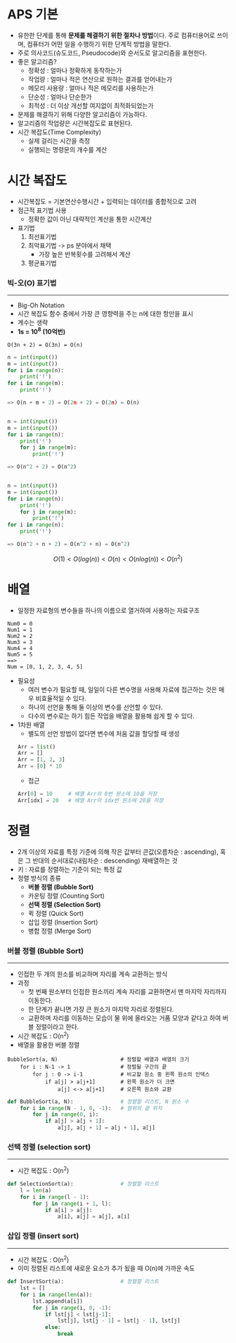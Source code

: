 # APS 기본
- 유한한 단계를 통해 **문제를 해결하기 위한 절차나 방법**이다. 주로 컴퓨터용어로 쓰이며, 컴퓨터가 어떤 일을 수행하기 위한 단계적 방법을 말한다.
- 주로 의사코드(슈도코드, Pseudocode)와 순서도로 알고리즘을 표현한다.
- 좋은 알고리즘?
    - 정확성 : 얼마나 정확하게 동작하는가
    - 작업량 : 얼마나 적은 연산으로 원하는 결과를 얻어내는가
    - 메모리 사용량 : 얼마나 적은 메모리를 사용하는가
    - 단순성 : 얼마나 단순한가
    - 최적성 : 더 이상 개선할 여지없이 최적화되었는가
- 문제를 해결하기 위해 다양한 알고리즘이 가능하다.
- 알고리즘의 작업량은 시간복잡도로 표현된다.
- 시간 복잡도(Time Complexity)
    - 실제 걸리는 시간을 측정
    - 실행되는 명령문의 개수를 계산

# 시간 복잡도
- 시간복잡도 = 기본연산수행시간 + 입력되는 데이터를 종합적으로 고려
- 점근적 표기법 사용
    - 정확한 값이 아닌 대략적인 계산을 통한 시간계산
- 표기법
    1. 최선표기법
    2. 최악표기법 -> ps 분야에서 채택
        - 가장 높은 반복횟수를 고려해서 계산
    3. 평균표기법

### 빅-오(O) 표기법
---
- Big-Oh Notation
- 시간 복잡도 함수 중에서 가장 큰 영향력을 주는 n에 대한 항만을 표시
- 계수는 생략
- __1s = 10<sup>8</sup> (10억번)__
```
O(3n + 2) = O(3n) = O(n)
```
```python
n = int(input())
m = int(input())
for i in range(n):
    print('!')
for i in range(m):
    print('!')

=> O(n + m + 2) = O(2n + 2) = O(2n) = O(n)


n = int(input())
m = int(input())
for i in range(n):
    print('!')
    for j in range(m):
        print('!')

=> O(n^2 + 2) = O(n^2)


n = int(input())
m = int(input())
for i in range(n):
    print('!')
    for j in range(m):
        print('!')
for i in range(n):
    print('!')

=> O(n^2 + n + 2) = O(n^2 + n) = O(n^2)
```
$$O(1) < O(log(n)) < O(n) < O(nlog(n)) < O(n^2)$$

# 배열

- 일정한 자료형의 변수들을 하나의 이름으로 열거하여 사용하는 자료구조
```
Num0 = 0
Num1 = 1
Num2 = 2
Num3 = 3
Num4 = 4
Num5 = 5
==>
Num = [0, 1, 2, 3, 4, 5]
```
- 필요성
    - 여러 변수가 필요할 때, 일일이 다른 변수명을 사용해 자료에 접근하는 것은 매우 비효율적일 수 있다.
    - 하나의 선언을 통해 둘 이상의 변수를 선언할 수 있다.
    - 다수의 변수로는 하기 힘든 작업을 배열을 활용해 쉽게 할 수 있다.
- 1차원 배열
    - 별도의 선언 방법이 없다면 변수에 처음 값을 할당할 때 생성
    ```python
    Arr = list()
    Arr = []
    Arr = [1, 2, 3]
    Arr = [0] * 10
    ```
    - 접근
    ```python
    Arr[0] = 10     # 배열 Arr의 0번 원소에 10을 저장
    Arr[idx] = 20   # 배열 Arr의 idx번 원소에 20을 저장
    ```

# 정렬
- 2개 이상의 자료를 특정 기준에 의해 작은 값부터 큰값(오름차순 : ascending), 혹은 그 반대의 순서대로(내림차순 : descending) 재배열하는 것
- 키 : 자료를 정렬하는 기준이 되는 특정 값
- 정렬 방식의 종류
    - **버블 정렬 (Bubble Sort)**
    - 카운팅 정렬 (Counting Sort)
    - **선택 정렬 (Selection Sort)**
    - 퀵 정렬 (Quick Sort)
    - 삽입 정렬 (Insertion Sort)
    - 병합 정렬 (Merge Sort)

### 버블 정렬 (Bubble Sort)
---
- 인접한 두 개의 원소를 비교하며 자리를 계속 교환하는 방식
- 과정
    - 첫 번째 원소부터 인접한 원소끼리 계속 자리를 교환하면서 맨 마지막 자리까지 이동한다.
    - 한 단계가 끝나면 가장 큰 원소가 마지막 자리로 정렬된다.
    - 교환하며 자리를 이동하는 모습이 물 위에 올라오는 거품 모양과 같다고 하여 버블 정렬이라고 한다.
- 시간 복잡도 : O(n<sup>2</sup>)
- 배열을 활용한 버블 정렬
```
BubbleSort(a, N)                    # 정렬할 배열과 배열의 크기
    for i : N-1 -> 1                # 정렬될 구간의 끝
        for j : 0 -> i-1            # 비교할 원소 중 왼쪽 원소의 인덱스
            if a[j] > a[j+1]        # 왼쪽 원소가 더 크면
                a[j] <-> a[j+1]     # 오른쪽 원소와 교환
```
```python
def BubbleSort(a, N):               # 정렬할 리스트, N 원소 수
    for i in range(N - 1, 0, -1):   # 범위의 끝 위치
        for j in range(0, i):
            if a[j] > a[j + 1]:
                a[j], a[j + 1] = a[j + 1], a[j]
```

### 선택 정렬 (selection sort)
---
- 시간 복잡도 : O(n<sup>2</sup>)
```python
def SelectionSort(a):               # 정렬할 리스트
    l = len(a)
    for i in range(l - 1):
        for j in range(i + 1, l):
            if a[i] > a[j]:
                a[i], a[j] = a[j], a[i]
```

### 삽입 정렬 (insert sort)
---
- 시간 복잡도 : O(n<sup>2</sup>)
- 이미 정렬된 리스트에 새로운 요소가 추가 됬을 때 O(n)에 가까운 속도
```python
def InsertSort(a):                  # 정렬할 리스트
    lst = []
    for i in range(len(a)):
        lst.append(a[i])
        for j in range(i, 0, -1):
            if lst[j] < lst[j-1]:
                lst[j], lst[j - 1] = lst[j - 1], lst[j]
            else:
                break
```